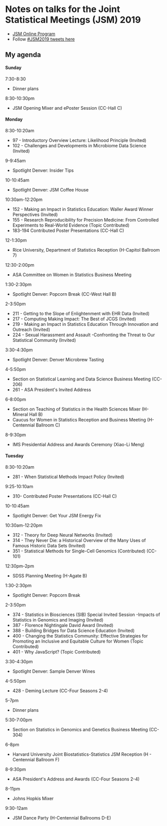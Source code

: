 # Notes on talks for the Joint Statistical Meetings (JSM) 2019

* [JSM Online Program](https://ww2.amstat.org/meetings/jsm/2019/onlineprogram/index.cfm)
* Follow [#JSM2019 tweets here](https://twitter.com/hashtag/JSM2019)

##  My agenda 

#### Sunday 

7:30-8:30 

* Dinner plans

8:30-10:30pm

* JSM Opening Mixer and ePoster Session (CC-Hall C)


#### Monday 

8:30-10:20am

* 97 - Introductory Overview Lecture: Likelihood Principle (Invited)
* 102 - Challenges and Developments in Microbiome Data Science (Invited)

9-9:45am 

* Spotlight Denver: Insider Tips

10-10:45am

* Spotlight Denver: JSM Coffee House 

10:30am-12:20pm

* 152 - Making an Impact in Statistics Education: Waller Award Winner Perspectives (Invited)
* 155 - Research Reproducibility for Precision Medicine: From Controlled Experiments to Real-World Evidence (Topic Contributed)
* 183-194 Contributed Poster Presentations (CC-Hall C)


12-1:30pm

* Rice University, Department of Statistics Reception (H-Capitol Ballroom 7)

12:30-2:00pm 

* ASA Committee on Women in Statistics Business Meeting

1:30-2:30pm 

* Spotlight Denver: Popcorn Break (CC-West Hall B)

2-3:50pm

* 211 - Getting to the Slope of Enlightenment with EHR Data (Invited)
* 217 - Computing Making Impact: The Best of JCGS (Invited)
* 219 - Making an Impact in Statistics Education Through Innovation and Outreach (Invited)
* 224 - Sexual Harassment and Assault -Confronting the Threat to Our Statistical Community (Invited)

3:30-4:30pm 

* Spotlight Denver: Denver Microbrew Tasting 

4-5:50pm

* Section on Statistical Learning and Data Science Business Meeting (CC-206)
* 261 - ASA President's Invited Address

6-8:00pm 

* Section on Teaching of Statistics in the Health Sciences Mixer (H-Mineral Hall B)
* Caucus for Women in Statistics Reception and Business Meeting (H-Centennial Ballroom C) 

8-9:30pm 

* IMS Presidential Address and Awards Ceremony (Xiao-Li Meng)


#### Tuesday 

8:30-10:20am

* 281 - When Statistical Methods Impact Policy (Invited)

9:25-10:10am 

* 310- Contributed Poster Presentations (CC-Hall C)

10-10:45am 

* Spotlight Denver: Get Your JSM Energy Fix 

10:30am-12:20pm

* 312 - Theory for Deep Neural Networks (Invited)
* 314 - They Never Die: a Historical Overview of the Many Uses of Famous Historic Data Sets (Invited)
* 351 - Statistical Methods for Single-Cell Genomics (Contributed) (CC-101)

12:30pm-2pm

* SDSS Planning Meeting (H-Agate B)

1:30-2:30pm 

* Spotlight Denver: Popcorn Break 

2-3:50pm 

* 374 - Statistics in Biosciences (SIB) Special Invited Session -Impacts of Statistics in Genomics and Imaging (Invited)
* 387 - Florence Nightingale David Award (Invited)
* 388 - Building Bridges for Data Science Education (Invited)
* 400 - Changing the Statistics Community: Effective Strategies for Promoting an Inclusive and Equitable Culture for Women (Topic Contributed)
* 401 - Why JavaScript? (Topic Contributed)

3:30-4:30pm 

* Spotlight Denver: Sample Denver Wines

4-5:50pm 

* 428 - Deming Lecture (CC-Four Seasons 2-4)

5-7pm 
 
* Dinner plans

5:30-7:00pm 

* Section on Statistics in Genomics and Genetics Business Meeting (CC-304)

6-8pm 

* Harvard University Joint Biostatistics-Statistics JSM Reception (H - Centennial Ballroom F)

8-9:30pm 

* ASA President's Address and Awards (CC-Four Seasons 2-4)

8-11pm

* Johns Hopkis Mixer

9:30-12am

* JSM Dance Party (H-Centennial Ballrooms D-E)
